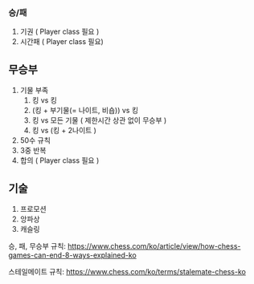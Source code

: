 ### 승/패

1. 기권 ( Player class 필요 )
2. 시간패 ( Player class 필요)

## 무승부

1. 기물 부족
    1. 킹 vs 킹
    2. (킹 + 부기물(= 나이트, 비숍)) vs 킹
    3. 킹 vs 모든 기물 ( 제한시간 상관 없이 무승부 )
    4. 킹 vs (킹 + 2나이트 )
2. 50수 규칙
3. 3중 반복
4. 합의 ( Player class 필요 )

## 기술
1. 프로모션
2. 앙파상
3. 캐슬링

승, 패, 무승부 규칙: https://www.chess.com/ko/article/view/how-chess-games-can-end-8-ways-explained-ko

스테일메이트 규칙: https://www.chess.com/ko/terms/stalemate-chess-ko